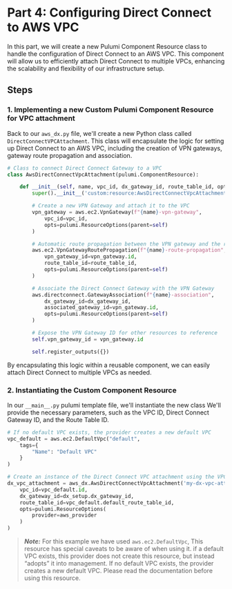 <!-- See https://squidfunk.github.io/mkdocs-material/reference/ -->
# Part 4: Configuring Direct Connect to AWS VPC

In this part, we will create a new Pulumi Component Resource class to handle the configuration of Direct Connect to an AWS VPC. This component will allow us to efficiently attach Direct Connect to multiple VPCs, enhancing the scalability and flexibility of our infrastructure setup.

## Steps

### 1. Implementing a new Custom Pulumi Component Resource for VPC attachment

Back to our `aws_dx.py` file, we'll create a new Python class called `DirectConnectVPCAttachment`. This class will encapsulate the logic for setting up Direct Connect to an AWS VPC, including the creation of VPN gateways, gateway route propagation and association.

```python
# Class to connect Direct Connect Gateway to a VPC
class AwsDirectConnectVpcAttachment(pulumi.ComponentResource):

    def __init__(self, name, vpc_id, dx_gateway_id, route_table_id, opts=None):
        super().__init__('custom:resource:AwsDirectConnectVpcAttachment', name, None, opts)

        # Create a new VPN Gateway and attach it to the VPC
        vpn_gateway = aws.ec2.VpnGateway(f"{name}-vpn-gateway",
            vpc_id=vpc_id,
            opts=pulumi.ResourceOptions(parent=self)
        )

        # Automatic route propagation between the VPN gateway and the route table of the VPC
        aws.ec2.VpnGatewayRoutePropagation(f"{name}-route-propagation",
            vpn_gateway_id=vpn_gateway.id,
            route_table_id=route_table_id,
            opts=pulumi.ResourceOptions(parent=self)
        )

        # Associate the Direct Connect Gateway with the VPN Gateway
        aws.directconnect.GatewayAssociation(f"{name}-association",
            dx_gateway_id=dx_gateway_id,
            associated_gateway_id=vpn_gateway.id,
            opts=pulumi.ResourceOptions(parent=self)
        )

        # Expose the VPN Gateway ID for other resources to reference
        self.vpn_gateway_id = vpn_gateway.id

        self.register_outputs({})
```

By encapsulating this logic within a reusable component, we can easily attach Direct Connect to multiple VPCs as needed.

### 2. Instantiating the Custom Component Resource

In our `__main__.py` pulumi template file, we'll instantiate the new class We'll provide the necessary parameters, such as the VPC ID, Direct Connect Gateway ID, and the Route Table ID.

```python
# If no default VPC exists, the provider creates a new default VPC
vpc_default = aws.ec2.DefaultVpc("default", 
    tags={
        "Name": "Default VPC"
    }
)

# Create an instance of the Direct Connect VPC attachment using the VPC ID
dx_vpc_attachment = aws_dx.AwsDirectConnectVpcAttachment('my-dx-vpc-attachment',
    vpc_id=vpc_default.id,
    dx_gateway_id=dx_setup.dx_gateway_id,
    route_table_id=vpc_default.default_route_table_id,
    opts=pulumi.ResourceOptions(
        provider=aws_provider
    )
)
```

> **_Note:_** For this example we have used `aws.ec2.DefaultVpc`, This resource has special caveats to be aware of when using it. if a default VPC exists, this provider does not create this resource, but instead “adopts” it into management. If no default VPC exists, the provider creates a new default VPC. Please read the documentation before using this resource.
